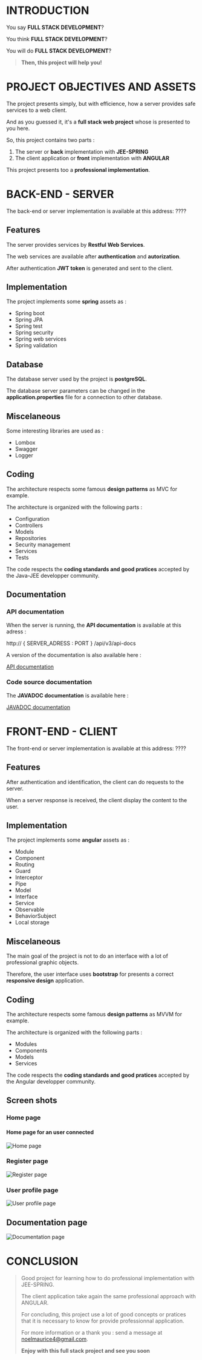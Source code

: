 # INTRODUCTION 


You say **FULL STACK DEVELOPMENT**?

You think **FULL STACK DEVELOPMENT**?

You will do **FULL STACK DEVELOPMENT**?

>**Then, this project will help you!**
 
 
# PROJECT OBJECTIVES AND ASSETS 


The project presents simply, but with efficience, how a server provides safe services to a web client.

And as you guessed it, it's a **full stack web project** whose is presented to you here.

So, this project contains two parts :

1. The server or **back** implementation with **JEE-SPRING**
2. The client application or **front** implementation with **ANGULAR**

This project presents too a **professional implementation**.


# BACK-END - SERVER 

The back-end or server implementation is available at this address: 
????

## Features

The server provides services by **Restful Web Services**. 

The web services are available after **authentication** and **autorization**. 

After authentication **JWT token** is generated and sent to the client.

## Implementation

The project implements some **spring** assets as :

- Spring boot
- Spring JPA
- Spring test
- Spring security
- Spring web services
- Spring validation

## Database

The database server used by the project is **postgreSQL**. 

The database server parameters can be changed in the **application.properties** file for a connection to other database.

## Miscelaneous

Some interesting libraries are used as :

- Lombox
- Swagger
- Logger

## Coding

The architecture respects some famous **design patterns** as MVC for example.

The architecture is organized with the following parts :

- Configuration
- Controllers
- Models
- Repositories
- Security management
- Services
- Tests

The code respects the **coding standards and good pratices** accepted by the Java-JEE developper community.

## Documentation 

### API documentation 

When the server is running, the **API documentation** is available at this adress : 

http:// { SERVER_ADRESS : PORT } /api/v3/api-docs

A version of the documentation is also available here :

[API documentation](./doc/api/api-doc.md) 

### Code source documentation 

The **JAVADOC documentation** is available here :

[JAVADOC documentation](./doc/javadoc/allclasses-index.html) 


# FRONT-END - CLIENT 

The front-end or server implementation is available at this address: 
????

## Features

After authentication and identification, the client can do requests to the server.

When a server response is received, the client display the content to the user.


## Implementation

The project implements some **angular** assets as :

- Module
- Component
- Routing
- Guard
- Interceptor
- Pipe
- Model
- Interface
- Service
- Observable
- BehaviorSubject
- Local storage

## Miscelaneous

The main goal of the project is not to do an interface with a lot of professional graphic objects.

Therefore, the user interface uses **bootstrap** for presents a correct **responsive design** application.


## Coding

The architecture respects some famous **design patterns** as MVVM for example.

The architecture is organized with the following parts :

- Modules
- Components
- Models
- Services

The code respects the **coding standards and good pratices** accepted by the Angular developper community.


## Screen shots

### Home page

#### Home page for an user connected

![Home page](./doc/img/client_home_page.png)

### Register page

![Register page](./doc/img/client_register_page.png)

### User profile page

![User profile page](./doc/img/client_profile_page.png)

## Documentation page

![Documentation page](./doc/img/client_api_doc_page.png)


# CONCLUSION 

>Good project for learning how to do professional implementation with JEE-SPRING.
>
>The client application take again the same professional approach with ANGULAR.
>
>For concluding, this project use a lot of good concepts or pratices that it is necessary to know for provide professionnal application.
>
>For more information or a thank you : send a message at <noelmaurice4@gmail.com>.
>
>**Enjoy with this full stack project and see you soon**
>

